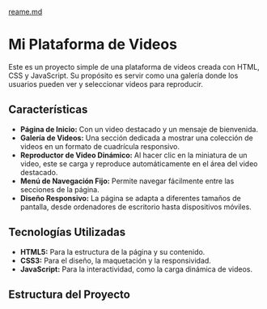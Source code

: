 [reame.md](https://github.com/user-attachments/files/21562938/reame.md)
# Mi Plataforma de Videos

Este es un proyecto simple de una plataforma de videos creada con HTML, CSS y JavaScript. Su propósito es servir como una galería donde los usuarios pueden ver y seleccionar videos para reproducir.

## Características

* **Página de Inicio:** Con un video destacado y un mensaje de bienvenida.
* **Galería de Videos:** Una sección dedicada a mostrar una colección de videos en un formato de cuadrícula responsivo.
* **Reproductor de Video Dinámico:** Al hacer clic en la miniatura de un video, este se carga y reproduce automáticamente en el área del video destacado.
* **Menú de Navegación Fijo:** Permite navegar fácilmente entre las secciones de la página.
* **Diseño Responsivo:** La página se adapta a diferentes tamaños de pantalla, desde ordenadores de escritorio hasta dispositivos móviles.

## Tecnologías Utilizadas

* **HTML5:** Para la estructura de la página y su contenido.
* **CSS3:** Para el diseño, la maquetación y la responsividad.
* **JavaScript:** Para la interactividad, como la carga dinámica de videos.

## Estructura del Proyecto
